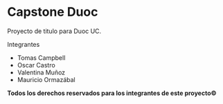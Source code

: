 # Capstone Duoc
Proyecto de titulo para Duoc UC.

Integrantes
- Tomas Campbell
- Oscar Castro
- Valentina Muñoz
- Mauricio Ormazábal

**Todos los derechos reservados para los integrantes de este proyecto©**
